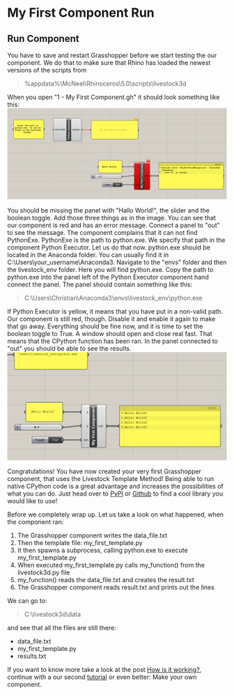 # My First Component Run

## Run Component
You have to save and restart Grasshopper before we start testing the our component. We do that to make sure that Rhino has
loaded the newest versions of the scripts from
> %appdata%\McNeel\Rhinoceros\5.0\scripts\livestock3d

When you open "1 - My First Component.gh" it should look something like this:
![alt text](images/first_component_5.png)

You should be missing the panel with "Hallo World!", the slider and the boolean toggle. Add those three things as in the image.
You can see that our component is red and has an error message. Connect a panel to "out" to see the message.
The component complains that it can not find PythonExe. PythonExe is the path to python.exe. We specify that path in the 
component Python Executor. Let us do that now. python.exe should be located in the Anaconda folder. You can usually find it
in C:\Users\your_username\Anaconda3. Navigate to the "envs" folder and then the livestock_env folder. Here you will find python.exe.
Copy the path to python.exe into the panel left of the Python Executor component hand connect the panel.
The panel should contain something like this:
> C:\Users\Christian\Anaconda3\envs\livestock_env\python.exe

If Python Executor is yellow, it means that you have put in a non-valid path.
Our component is still red, though. Disable it and enable it again to make that go away.
Everything should be fine now, and it is time to set the boolean toggle to True.
A window should open and close real fast. That means that the CPython function has been ran. In the panel connected to "out"
you should be able to see the results.
![alt text](/images/first_component_6.png)

Congratulations! You have now created your very first Grasshopper component, that uses the Livestock Template Method!
Being able to run native CPython code is a great advantage and increases the possibilities of what you can do. Just head over 
to [PyPI](https://pypi.org/) or [Github](https://github.com/) to find a cool library you would like to use! 

Before we completely wrap up. Let us take a look on what happened, when the component ran:

1. The Grasshopper component writes the data_file.txt
2. Then the template file: my_first_template.py
3. It then spawns a subprocess, calling python.exe to execute my_first_template.py
4. When executed my_first_template.py calls my_function() from the livestock3d.py file
5. my_function() reads the data_file.txt and creates the result.txt
6. The Grasshopper component reads result.txt and prints out the lines

We can go to:
> C:\livestock3d\data

and see that all the files are still there:

- data_file.txt
- my_first_template.py
- results.txt

 If you want to know more take a look at the post [How is it working?](how_is_it_working.md), continue with
 a our second [tutorial](graph_plotter.md) or even better: Make your own component.